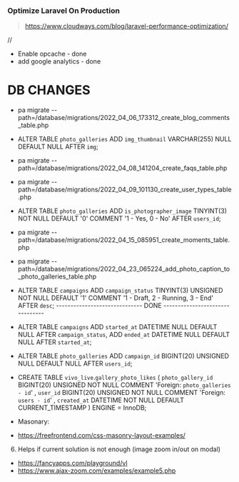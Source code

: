 ### Optimize Laravel On Production
> https://www.cloudways.com/blog/laravel-performance-optimization/

//
* Enable opcache - done
* add google analytics - done


# DB CHANGES
* pa migrate --path=/database/migrations/2022_04_06_173312_create_blog_comments_table.php
* ALTER TABLE `photo_galleries` ADD `img_thumbnail` VARCHAR(255) NULL DEFAULT NULL AFTER `img`;
* pa migrate --path=/database/migrations/2022_04_08_141204_create_faqs_table.php
* pa migrate --path=/database/migrations/2022_04_09_101130_create_user_types_table.php
* ALTER TABLE `photo_galleries` ADD `is_photographer_image` TINYINT(3) NOT NULL DEFAULT '0' COMMENT '1 - Yes, 0 - No' AFTER `users_id`;
* pa migrate --path=/database/migrations/2022_04_15_085951_create_moments_table.php
* pa migrate --path=/database/migrations/2022_04_23_065224_add_photo_caption_to_photo_galleries_table.php
* ALTER TABLE `campaigns` ADD `campaign_status` TINYINT(3) UNSIGNED NOT NULL DEFAULT '1' COMMENT '1 - Draft, 2 - Running, 3 - End' AFTER `desc`;
------------------------------ DONE --------------------------------

* ALTER TABLE `campaigns` ADD `started_at` DATETIME NULL DEFAULT NULL AFTER `campaign_status`, ADD `ended_at` DATETIME NULL DEFAULT NULL AFTER `started_at`;
* ALTER TABLE `photo_galleries` ADD `campaign_id` BIGINT(20) UNSIGNED NULL DEFAULT NULL AFTER `users_id`;

* CREATE TABLE `vivo_live`.`gallery_photo_likes` ( `photo_gallery_id` BIGINT(20) UNSIGNED NOT NULL COMMENT 'Foreign: `photo_galleries - id`' , `user_id` BIGINT(20) UNSIGNED NOT NULL COMMENT 'Foreign: `users - id`' , `created_at` DATETIME NOT NULL DEFAULT CURRENT_TIMESTAMP ) ENGINE = InnoDB;




* Masonary:
* https://freefrontend.com/css-masonry-layout-examples/

6. Helps if current solution is not enough (image zoom in/out on modal)
* https://fancyapps.com/playground/vl
* https://www.ajax-zoom.com/examples/example5.php

